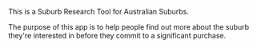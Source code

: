 This is a Suburb Research Tool for Australian Suburbs.

The purpose of this app is to help people find out more about the suburb they're interested in before they commit to a significant purchase.
